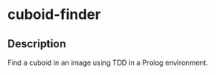 # cuboid-finder

Description
-----------

Find a cuboid in an image using TDD in a Prolog environment. 
